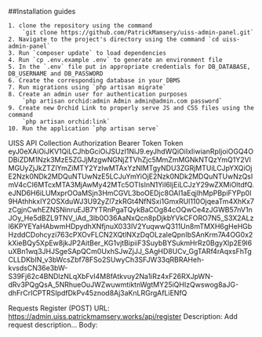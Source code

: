 ##Installation guides

    1. clone the repository using the command
        `git clone https://github.com/PatrickMamsery/uiss-admin-panel.git`
    2. Navigate to the project's directory using the command `cd uiss-admin-panel`
    3. Run `composer update` to load dependencies
    4. Run `cp .env.example .env` to generate an environment file
    5. In the `.env` file put in appropriate credentials for DB_DATABASE, DB_USERNAME and DB_PASSWORD
    6. Create the corresponding database in your DBMS
    7. Run migrations using `php artisan migrate`
    8. Create an admin user for authentication purposes
        `php artisan orchid:admin Admin admin@admin.com password`
    9. Create new Orchid Link to properly serve JS and CSS files using the command
        `php artisan orchid:link`
    10. Run the application `php artisan serve`

UISS API Collection
Authorization
Bearer Token
Token
eyJ0eXAiOiJKV1QiLCJhbGciOiJSUzI1NiJ9.eyJhdWQiOiIxIiwianRpIjoiOGQ4ODBiZDM1Nzk3MzE5ZGJjMzgwNGNjZTVhZjc5MmZmMGNkNTQzYmQ1Y2VlMGUyZjJkZTZlYmZiMTY2YzIwMTAxYzNlMTgyNDU3ZGRjMTUiLCJpYXQiOjE2Nzk0NDk2MDQuNTUwNzE5LCJuYmYiOjE2Nzk0NDk2MDQuNTUwNzQsImV4cCI6MTcxMTA3MjAwMy42MTc5OTIsInN1YiI6IjEiLCJzY29wZXMiOltdfQ.eJND6H6iLUMxprOOaMSjn3HmCGVL3boOEDjc8OAI1aEqjIhMpPBpiFYPp0I9HAthhkxIY2OSXduWJ3U92yZl7zkRGt4NfNSxi1GmxRUl110OjqeaTm4XhKx7zCgjnCwhEZNSNinruEJB7YTRnPgaTQykBaCOg84cOQwCe4zJGWB57nV1nJOy_He5dBZL9TNV_iAd_3Ib0O36AaNxQcn8pDjkbYVkCFORO7N5_S3X2ALzl6KPYEYaHAbwmHDpydhXNfjnuX033lV2YuqwwQ311Un8mTMXH6gHeHGbHzddCDohcyzi763cPXOvFLCN2XQtlNXzDqOLzaleQpnIbSAnKrm7A4OG0x2kXieBQy5XpEw8jkJP2AitBer_KG1vjtBipiiF3SuybBYSukmHrRz0BgyXlp2E9l6uXBn1wq3JHJSgeSApQCm0UxhSJwZjJJ_SAgHD8UCv_GgTARf4rAqxsFhTgCLLDKbIN_v3bWcsZbf78FSo2SUwyCh3SFJW33qRBRAHeh-kvsdsCN36e3bW-S39Fj62c4BNDlzNLqXbFvI4M8fAtkvuy2Na1iRz4xF26RXJpWN-dRv3PQgQsA_5NRhueOuJWZwuwmtiktnWgtMY25iQHIzQwswog8aJG-dhFrCrICPTRSIpdfDkPv45znod8Aj3aKnLRGrgAfLiENfQ

Requests
Register (POST)
URL: https://admin.uiss.patrickmamsery.works/api/register
Description: Add request description...
Body:


